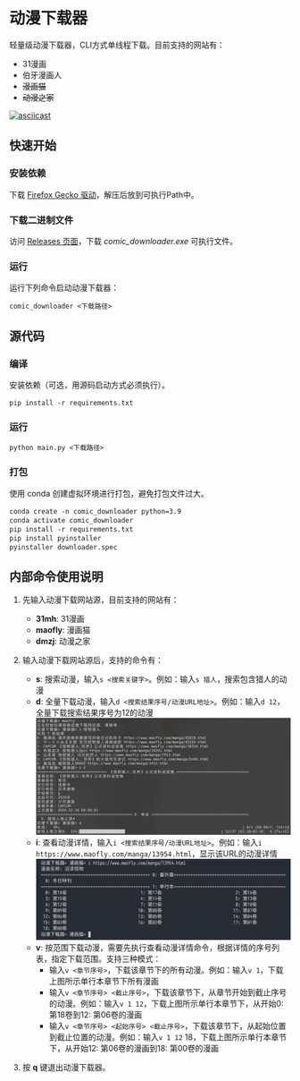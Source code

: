 # 动漫下载器

轻量级动漫下载器，CLI方式单线程下载。目前支持的网站有：
- 31漫画
- 伯牙漫画人
- ~~漫画猫~~
- ~~动漫之家~~

[![asciicast](https://asciinema.org/a/H7hsCmPz1v9mqpxF4t40oLomM.svg)](https://asciinema.org/a/H7hsCmPz1v9mqpxF4t40oLomM)

## 快速开始

### 安装依赖

下载 [Firefox Gecko 驱动](https://github.com/mozilla/geckodriver/releases)，解压后放到可执行Path中。

### 下载二进制文件

访问 [Releases 页面](https://github.com/fjcanyue/comic_downloader/releases/latest)，下载 *comic_downloader.exe* 可执行文件。

### 运行

运行下列命令启动动漫下载器：

```shell
comic_downloader <下载路径>
```

## 源代码

### 编译

安装依赖（可选，用源码启动方式必须执行）。
   
```shell
pip install -r requirements.txt
```

### 运行

```shell
python main.py <下载路径>
```

### 打包
使用 conda 创建虚拟环境进行打包，避免打包文件过大。

```shell
conda create -n comic_downloader python=3.9
conda activate comic_downloader
pip install -r requirements.txt
pip install pyinstaller
pyinstaller downloader.spec
```

## 内部命令使用说明

1. 先输入动漫下载网站源，目前支持的网站有：
   * **31mh**: 31漫画
   * **maofly**: 漫画猫
   * **dmzj**: 动漫之家

2. 输入动漫下载网站源后，支持的命令有：
   * **s**: 搜索动漫，输入```s <搜索关键字>```。例如：输入```s 猎人```，搜索包含猎人的动漫
   * **d**: 全量下载动漫，输入```d <搜索结果序号/动漫URL地址>```。例如：输入```d 12```，全量下载搜索结果序号为12的动漫
      ![截图](docs/screenshot.png)
   * **i**: 查看动漫详情，输入```i <搜索结果序号/动漫URL地址>```。例如：输入```i https://www.maofly.com/manga/13954.html```，显示该URL的动漫详情
     ![查看动漫详情命令截图](docs/screenshot_cmd_i.png)
   * **v**: 按范围下载动漫，需要先执行查看动漫详情命令，根据详情的序号列表，指定下载范围。支持三种模式：
     - 输入```v <章节序号>```，下载该章节下的所有动漫。例如：输入```v 1```，下载上图所示单行本章节下所有漫画
     - 输入```v <章节序号> <截止序号>```，下载该章节下，从章节开始到截止序号的动漫。例如：输入```v 1 12```，下载上图所示单行本章节下，从开始0: 第18卷到12: 第06卷的漫画
     - 输入```v <章节序号> <起始序号> <截止序号>```，下载该章节下，从起始位置到截止位置的动漫。例如：输入```v 1 12``` 18，下载上图所示单行本章节下，从开始12: 第06卷的漫画到18: 第00卷的漫画

3. 按 **q** 键退出动漫下载器。
